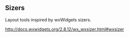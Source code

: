 ## Sizers

Layout tools inspired by wxWidgets sizers.

http://docs.wxwidgets.org/2.8.12/wx_wxsizer.html#wxsizer
